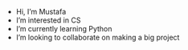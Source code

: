 - Hi, I’m Mustafa
- I’m interested in CS
- I’m currently learning Python 
- I’m looking to collaborate on making a big project


<!---
Mustafa31198/Mustafa31198 is a ✨ special ✨ repository because its `README.md` (this file) appears on your GitHub profile.
You can click the Preview link to take a look at your changes.
--->
